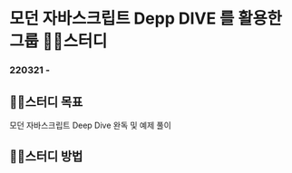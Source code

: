 # 모던 자바스크립트 Depp DIVE 를 활용한 그룹 🐻‍❄️스터디

### 220321 -

## 🐻‍❄️스터디 목표

모던 자바스크립트 Deep Dive 완독 및 예제 풀이

## 🐻‍❄️스터디 방법
